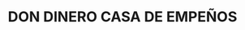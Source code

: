 ---
title: "DON DINERO CASA DE EMPEÑOS"
url: /tlatlauquitepec/don-dinero-casa-de-empenos/
shop: prestamista
---
